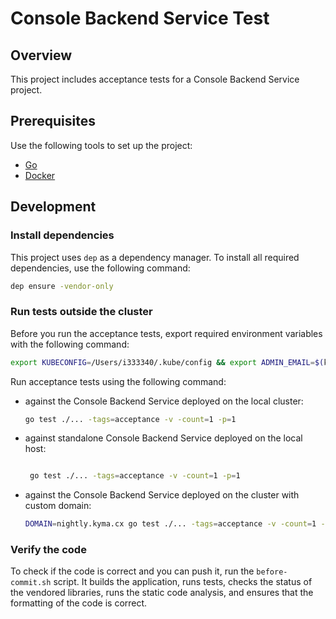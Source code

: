 # Console Backend Service Test

## Overview

This project includes acceptance tests for a Console Backend Service project.

## Prerequisites

Use the following tools to set up the project:

- [Go](https://golang.org)
- [Docker](https://www.docker.com/)

## Development

### Install dependencies

This project uses `dep` as a dependency manager. To install all required dependencies, use the following command:

```bash
dep ensure -vendor-only
```

### Run tests outside the cluster

Before you run the acceptance tests, export required environment variables with the following command:

```bash
export KUBECONFIG=/Users/i333340/.kube/config && export ADMIN_EMAIL=$(kubectl get secret admin-user -n kyma-system -o jsonpath="{.data.email}" | base64 --decode) && export ADMIN_PASSWORD=$(kubectl get secret admin-user -n kyma-system -o jsonpath="{.data.password}" | base64 --decode) && export READ_ONLY_USER_PASSWORD=$(kubectl get secret test-read-only-user -n kyma-system -o jsonpath="{.data.password}" | base64 --decode) && export READ_ONLY_USER_EMAIL=$(kubectl get secret test-read-only-user -n kyma-system -o jsonpath="{.data.email}" | base64 --decode) && export NO_RIGHTS_USER_PASSWORD=$(kubectl get secret test-no-rights-user -n kyma-system -o jsonpath="{.data.password}" | base64 --decode) && export NO_RIGHTS_USER_EMAIL=$(kubectl get secret test-no-rights-user -n kyma-system -o jsonpath="{.data.email}" | base64 --decode) && export TEST_TESTING_ADDONS_URL="https://github.com/kyma-project/addons/releases/download/0.8.0/index-testing.yaml"
```

Run acceptance tests using the following command:

- against the Console Backend Service deployed on the local cluster:

  ```bash
  go test ./... -tags=acceptance -v -count=1 -p=1
  ```

- against standalone Console Backend Service deployed on the local host:

  ```bash
  
   go test ./... -tags=acceptance -v -count=1 -p=1
  ```

- against the Console Backend Service deployed on the cluster with custom domain:

  ```bash
  DOMAIN=nightly.kyma.cx go test ./... -tags=acceptance -v -count=1 -p=1
  ```

### Verify the code

To check if the code is correct and you can push it, run the `before-commit.sh` script. It builds the application, runs tests, checks the status of the vendored libraries, runs the static code analysis, and ensures that the formatting of the code is correct.
